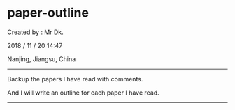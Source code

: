 # paper-outline

Created by : Mr Dk.

2018 / 11 / 20 14:47

Nanjing, Jiangsu, China

---

Backup the papers I have read with comments.

And I will write an outline for each paper I have read.

---

